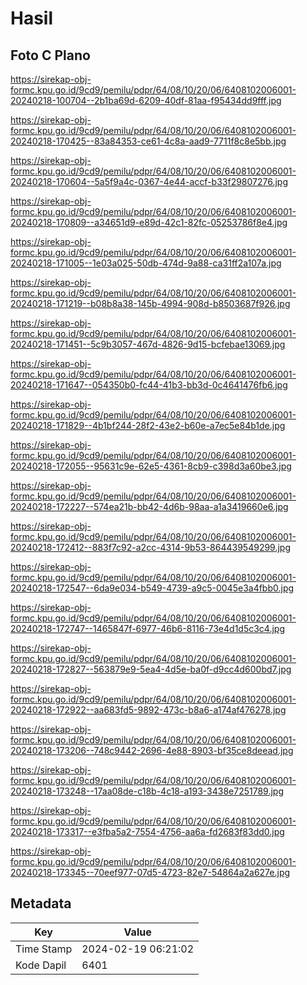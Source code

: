 # Hasil

## Foto C Plano

https://sirekap-obj-formc.kpu.go.id/9cd9/pemilu/pdpr/64/08/10/20/06/6408102006001-20240218-100704--2b1ba69d-6209-40df-81aa-f95434dd9fff.jpg

https://sirekap-obj-formc.kpu.go.id/9cd9/pemilu/pdpr/64/08/10/20/06/6408102006001-20240218-170425--83a84353-ce61-4c8a-aad9-7711f8c8e5bb.jpg

https://sirekap-obj-formc.kpu.go.id/9cd9/pemilu/pdpr/64/08/10/20/06/6408102006001-20240218-170604--5a5f9a4c-0367-4e44-accf-b33f29807276.jpg

https://sirekap-obj-formc.kpu.go.id/9cd9/pemilu/pdpr/64/08/10/20/06/6408102006001-20240218-170809--a34651d9-e89d-42c1-82fc-05253786f8e4.jpg

https://sirekap-obj-formc.kpu.go.id/9cd9/pemilu/pdpr/64/08/10/20/06/6408102006001-20240218-171005--1e03a025-50db-474d-9a88-ca31ff2a107a.jpg

https://sirekap-obj-formc.kpu.go.id/9cd9/pemilu/pdpr/64/08/10/20/06/6408102006001-20240218-171219--b08b8a38-145b-4994-908d-b8503687f926.jpg

https://sirekap-obj-formc.kpu.go.id/9cd9/pemilu/pdpr/64/08/10/20/06/6408102006001-20240218-171451--5c9b3057-467d-4826-9d15-bcfebae13069.jpg

https://sirekap-obj-formc.kpu.go.id/9cd9/pemilu/pdpr/64/08/10/20/06/6408102006001-20240218-171647--054350b0-fc44-41b3-bb3d-0c4641476fb6.jpg

https://sirekap-obj-formc.kpu.go.id/9cd9/pemilu/pdpr/64/08/10/20/06/6408102006001-20240218-171829--4b1bf244-28f2-43e2-b60e-a7ec5e84b1de.jpg

https://sirekap-obj-formc.kpu.go.id/9cd9/pemilu/pdpr/64/08/10/20/06/6408102006001-20240218-172055--95631c9e-62e5-4361-8cb9-c398d3a60be3.jpg

https://sirekap-obj-formc.kpu.go.id/9cd9/pemilu/pdpr/64/08/10/20/06/6408102006001-20240218-172227--574ea21b-bb42-4d6b-98aa-a1a3419660e6.jpg

https://sirekap-obj-formc.kpu.go.id/9cd9/pemilu/pdpr/64/08/10/20/06/6408102006001-20240218-172412--883f7c92-a2cc-4314-9b53-864439549299.jpg

https://sirekap-obj-formc.kpu.go.id/9cd9/pemilu/pdpr/64/08/10/20/06/6408102006001-20240218-172547--6da9e034-b549-4739-a9c5-0045e3a4fbb0.jpg

https://sirekap-obj-formc.kpu.go.id/9cd9/pemilu/pdpr/64/08/10/20/06/6408102006001-20240218-172747--1465847f-6977-46b6-8116-73e4d1d5c3c4.jpg

https://sirekap-obj-formc.kpu.go.id/9cd9/pemilu/pdpr/64/08/10/20/06/6408102006001-20240218-172827--563879e9-5ea4-4d5e-ba0f-d9cc4d600bd7.jpg

https://sirekap-obj-formc.kpu.go.id/9cd9/pemilu/pdpr/64/08/10/20/06/6408102006001-20240218-172922--aa683fd5-9892-473c-b8a6-a174af476278.jpg

https://sirekap-obj-formc.kpu.go.id/9cd9/pemilu/pdpr/64/08/10/20/06/6408102006001-20240218-173206--748c9442-2696-4e88-8903-bf35ce8deead.jpg

https://sirekap-obj-formc.kpu.go.id/9cd9/pemilu/pdpr/64/08/10/20/06/6408102006001-20240218-173248--17aa08de-c18b-4c18-a193-3438e7251789.jpg

https://sirekap-obj-formc.kpu.go.id/9cd9/pemilu/pdpr/64/08/10/20/06/6408102006001-20240218-173317--e3fba5a2-7554-4756-aa6a-fd2683f83dd0.jpg

https://sirekap-obj-formc.kpu.go.id/9cd9/pemilu/pdpr/64/08/10/20/06/6408102006001-20240218-173345--70eef977-07d5-4723-82e7-54864a2a627e.jpg


## Metadata

| Key        | Value               |
| ---------- | ------------------- |
| Time Stamp | 2024-02-19 06:21:02 |
| Kode Dapil | 6401                |



